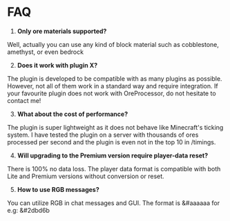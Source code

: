 # FAQ

1. **Only ore materials supported?**&#x20;

Well, actually you can use any kind of block material such as cobblestone, amethyst, or even bedrock

2. **Does it work with plugin X?**&#x20;

The plugin is developed to be compatible with as many plugins as possible. However, not all of them work in a standard way and require integration. If your favourite plugin does not work with OreProcessor, do not hesitate to contact me!

3. **What about the cost of performance?**&#x20;

The plugin is super lightweight as it does not behave like Minecraft's ticking system. I have tested the plugin on a server with thousands of ores processed per second and the plugin is even not in the top 10 in /timings.

4. **Will upgrading to the Premium version require player-data reset?**&#x20;

There is 100% no data loss. The player data format is compatible with both Lite and Premium versions without conversion or reset.

5. **How to use RGB messages?**

You can utilize RGB in chat messages and GUI. The format is \&#aaaaaa for e.g: \&#2dbd6b
